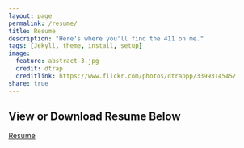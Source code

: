 ```yaml
---
layout: page
permalink: /resume/
title: Resume
description: "Here's where you'll find the 411 on me."
tags: [Jekyll, theme, install, setup]
image:
  feature: abstract-3.jpg
  credit: dtrap
  creditlink: https://www.flickr.com/photos/dtrappp/3399314545/
share: true
---
```


## View or Download Resume Below

<div markdown="0"><a href="{{ site.url }}/resume/resume.pdf" class="btn btn-info">Resume</a></div>

[^1]: Example: *domain.com/category-name/post-title*

